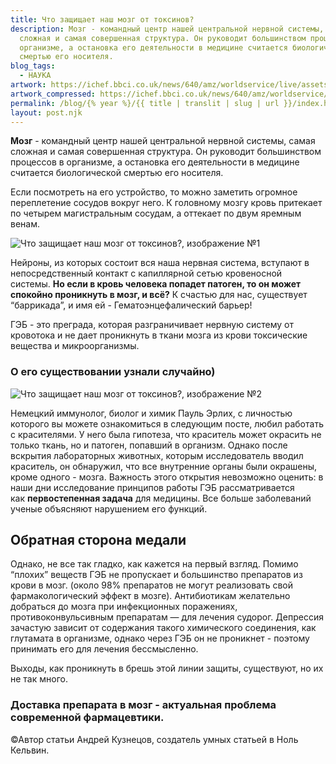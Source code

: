 ```yaml
---
title: Что защищает наш мозг от токсинов?
description: Мозг - командный центр нашей центральной нервной системы, самая
  сложная и самая совершенная структура. Он руководит большинством процессов в
  организме, а остановка его деятельности в медицине считается биологической
  смертью его носителя.
blog_tags:
  - НАУКА
artwork: https://ichef.bbci.co.uk/news/640/amz/worldservice/live/assets/images/2015/01/12/150112153655_brains_human_brains_624x351_thinkstock.jpg
artwork_compressed: https://ichef.bbci.co.uk/news/640/amz/worldservice/live/assets/images/2015/01/12/150112153655_brains_human_brains_624x351_thinkstock.jpg
permalink: /blog/{% year %}/{{ title | translit | slug | url }}/index.html
layout: post.njk
---
```


**Мозг** - командный центр нашей центральной нервной системы, самая сложная и самая совершенная структура. Он руководит большинством процессов в организме, а остановка его деятельности в медицине считается биологической смертью его носителя.

Если посмотреть на его устройство, то можно заметить огромное переплетение сосудов вокруг него. К головному мозгу кровь притекает по четырем магистральным сосудам, а оттекает по двум яремным венам.

![Что защищает наш мозг от токсинов?, изображение №1](https://sun9-86.userapi.com/impg/ZIhot9-0a6z2pHedhqGnON8Y0S-NmTIsksz1ow/_Visi0f-oFg.jpg?size=2240x1200&quality=96&sign=1fd6aaba4336321bd35f0fba3e78902f&type=album)

Нейроны, из которых состоит вся наша нервная система, вступают в непосредственный контакт с капиллярной сетью кровеносной системы. **Но если в кровь человека попадет патоген, то он может спокойно проникнуть в мозг, и всё?** К счастью для нас, существует “баррикада”, и имя ей - Гематоэнцефалический барьер!

ГЭБ - это преграда, которая разграничивает нервную систему от кровотока и не дает проникнуть в ткани мозга из крови токсические вещества и микроорганизмы.

### О его существовании узнали случайно)

![Что защищает наш мозг от токсинов?, изображение №2](https://sun9-25.userapi.com/impg/UA8M622gGJbKyskIqiM9ez9noN4wezxOojXikQ/WH5BeaQon8U.jpg?size=2560x1980&quality=96&sign=d0b382f1f52d526cfea412ac8dd7bb53&type=album)

Немецкий иммунолог, биолог и химик Пауль Эрлих, с личностью которого вы можете ознакомиться в следующим посте, любил работать с красителями. У него была гипотеза, что краситель может окрасить не только ткань, но и патоген, попавший в организм. Однако после вскрытия лабораторных животных, которым исследователь вводил краситель, он обнаружил, что все внутренние органы были окрашены, кроме одного - мозга. Важность этого открытия невозможно оценить: в наши дни исследование принципов работы ГЭБ рассматривается как **первостепенная задача** для медицины. Все больше заболеваний ученые объясняют нарушением его функций.

## Обратная сторона медали

Однако, не все так гладко, как кажется на первый взгляд. Помимо “плохих” веществ ГЭБ не пропускает и большинство препаратов из крови в мозг. (около 98% препаратов не могут реализовать свой фармакологический эффект в мозге). Антибиотикам желательно добраться до мозга при инфекционных поражениях, противоконвульсивным препаратам — для лечения судорог. Депрессия зачастую зависит от содержания такого химического соединения, как глутамата в организме, однако через ГЭБ он не проникнет - поэтому принимать его для лечения бессмысленно.

Выходы, как проникнуть в брешь этой линии защиты, существуют, но их не так много.

### Доставка препарата в мозг - актуальная проблема современной фармацевтики.

[](https://unicode-table.com/ru/00A9/#:~:text=%D0%A1%D0%B8%D0%BC%D0%B2%D0%BE%D0%BB%20%D0%BA%D0%BE%D0%BF%D0%B8%D1%80%D0%B0%D0%B9%D1%82%20%D0%BF%D0%B5%D1%87%D0%B0%D1%82%D0%B0%D0%B5%D1%82%D1%81%D1%8F%20%D0%BD%D0%B0%20%D0%BA%D0%BB%D0%B0%D0%B2%D0%B8%D0%B0%D1%82%D1%83%D1%80%D0%B5,%D0%B5%D0%B3%D0%BE%20%E2%80%94%20%D0%B7%D0%BD%D0%B0%D0%BA%20%D0%BE%D1%85%D1%80%D0%B0%D0%BD%D1%8B%20%D0%B0%D0%B2%D1%82%D0%BE%D1%80%D1%81%D0%BA%D0%BE%D0%B3%D0%BE%20%D0%BF%D1%80%D0%B0%D0%B2%D0%B0.)©Автор статьи Андрей Кузнецов, создатель умных статьей в Ноль Кельвин.
